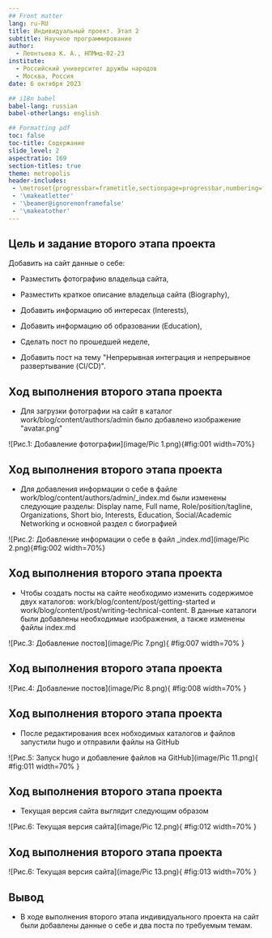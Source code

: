```yaml
---
## Front matter
lang: ru-RU
title: Индивидуальный проект. Этап 2
subtitle: Научное программирование
author:
  - Леонтьева К. А., НПМмд-02-23
institute:
  - Российский университет дружбы народов
  - Москва, Россия
date: 6 октября 2023

## i18n babel
babel-lang: russian
babel-otherlangs: english

## Formatting pdf
toc: false
toc-title: Содержание
slide_level: 2
aspectratio: 169
section-titles: true
theme: metropolis
header-includes:
 - \metroset{progressbar=frametitle,sectionpage=progressbar,numbering=fraction}
 - '\makeatletter'
 - '\beamer@ignorenonframefalse'
 - '\makeatother'
---
```


## Цель и задание второго этапа проекта

Добавить на сайт данные о себе:

- Разместить фотографию владельца сайта,

- Разместить краткое описание владельца сайта (Biography),

- Добавить информацию об интересах (Interests),

- Добавить информацию об образовании (Education),

- Сделать пост по прошедшей неделе,

- Добавить пост на тему "Непрерывная интеграция и непрерывное развертывание (CI/CD)". 

## Ход выполнения второго этапа проекта
- Для загрузки фотографии на сайт в каталог work/blog/content/authors/admin было добавлено изображение "avatar.png"

![Рис.1: Добавление фотографии](image/Pic 1.png){#fig:001 width=70%}

## Ход выполнения второго этапа проекта
- Для добавления информации о себе в файле work/blog/content/authors/admin/_index.md были изменены следующие разделы: Display name, Full name, Role/position/tagline, Organizations, Short bio, Interests, Education, Social/Academic Networking и основной раздел с биографией

![Рис.2: Добавление информации о себе в файл _index.md](image/Pic 2.png){#fig:002 width=70%}

## Ход выполнения второго этапа проекта
- Чтобы создать посты на сайте необходимо изменить содержимое двух каталогов: work/blog/content/post/getting-started и work/blog/content/post/writing-technical-content. В данные каталоги были добавлены необходимые изображения, а также изменены файлы index.md

![Рис.3: Добавление постов](image/Pic 7.png){ #fig:007 width=70% }

## Ход выполнения второго этапа проекта

![Рис.4: Добавление постов](image/Pic 8.png){ #fig:008 width=70% }

## Ход выполнения второго этапа проекта
- После редактирования всех нобходимых каталогов и файлов запустили hugo и отправили файлы на GitHub

![Рис.5: Запуск hugo и добавление файлов на GitHub](image/Pic 11.png){ #fig:011 width=70% }

## Ход выполнения второго этапа проекта
- Текущая версия сайта выглядит следующим образом

![Рис.6: Текущая версия сайта](image/Pic 12.png){ #fig:012 width=70% }

## Ход выполнения второго этапа проекта
![Рис.6: Текущая версия сайта](image/Pic 13.png){ #fig:013 width=70% }

## Вывод
- В ходе выполнения второго этапа индивидуального проекта на сайт были добавлены данные о себе и два поста по требуемым темам.



